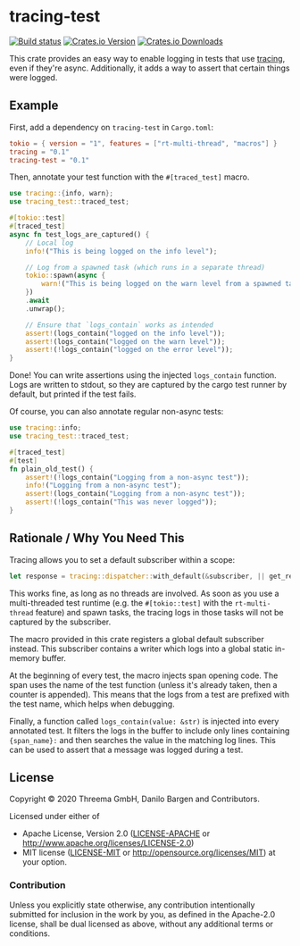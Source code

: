 # tracing-test

[![Build status][workflow-badge]][workflow]
[![Crates.io Version][crates-io-badge]][crates-io]
[![Crates.io Downloads][crates-io-download-badge]][crates-io-download]

This crate provides an easy way to enable logging in tests that use
[tracing](https://tracing.rs/), even if they're async. Additionally, it adds a
way to assert that certain things were logged.


## Example

First, add a dependency on `tracing-test` in `Cargo.toml`:

```toml
tokio = { version = "1", features = ["rt-multi-thread", "macros"] }
tracing = "0.1"
tracing-test = "0.1"
```

Then, annotate your test function with the `#[traced_test]` macro.

```rust
use tracing::{info, warn};
use tracing_test::traced_test;

#[tokio::test]
#[traced_test]
async fn test_logs_are_captured() {
    // Local log
    info!("This is being logged on the info level");

    // Log from a spawned task (which runs in a separate thread)
    tokio::spawn(async {
        warn!("This is being logged on the warn level from a spawned task");
    })
    .await
    .unwrap();

    // Ensure that `logs_contain` works as intended
    assert!(logs_contain("logged on the info level"));
    assert!(logs_contain("logged on the warn level"));
    assert!(!logs_contain("logged on the error level"));
}
```

Done! You can write assertions using the injected `logs_contain` function. Logs
are written to stdout, so they are captured by the cargo test runner by
default, but printed if the test fails.

Of course, you can also annotate regular non-async tests:

```rust
use tracing::info;
use tracing_test::traced_test;

#[traced_test]
#[test]
fn plain_old_test() {
    assert!(!logs_contain("Logging from a non-async test"));
    info!("Logging from a non-async test");
    assert!(logs_contain("Logging from a non-async test"));
    assert!(!logs_contain("This was never logged"));
}
```


## Rationale / Why You Need This

Tracing allows you to set a default subscriber within a scope:

```rust
let response = tracing::dispatcher::with_default(&subscriber, || get_response(req));
```

This works fine, as long as no threads are involved. As soon as you use a
multi-threaded test runtime (e.g. the `#[tokio::test]` with the `rt-multi-thread`
feature) and spawn tasks, the tracing logs in those tasks will not be captured
by the subscriber.

The macro provided in this crate registers a global default subscriber instead.
This subscriber contains a writer which logs into a global static in-memory buffer.

At the beginning of every test, the macro injects span opening code. The span
uses the name of the test function (unless it's already taken, then a counter
is appended). This means that the logs from a test are prefixed with the test
name, which helps when debugging.

Finally, a function called `logs_contain(value: &str)` is injected into every
annotated test. It filters the logs in the buffer to include only lines
containing ` {span_name}: ` and then searches the value in the matching log
lines. This can be used to assert that a message was logged during a test.


## License

Copyright © 2020 Threema GmbH, Danilo Bargen and Contributors.

Licensed under either of

 * Apache License, Version 2.0 ([LICENSE-APACHE](LICENSE-APACHE) or
   http://www.apache.org/licenses/LICENSE-2.0)
 * MIT license ([LICENSE-MIT](LICENSE-MIT) or
   http://opensource.org/licenses/MIT) at your option.

### Contribution

Unless you explicitly state otherwise, any contribution intentionally submitted
for inclusion in the work by you, as defined in the Apache-2.0 license, shall
be dual licensed as above, without any additional terms or conditions.


<!-- Badges -->
[workflow]: https://github.com/dbrgn/tracing-test/actions?query=workflow%3ACI
[workflow-badge]: https://img.shields.io/github/workflow/status/dbrgn/tracing-test/CI/main
[crates-io]: https://crates.io/crates/tracing-test
[crates-io-badge]: https://img.shields.io/crates/v/tracing-test.svg?maxAge=3600
[crates-io-download]: https://crates.io/crates/tracing-test
[crates-io-download-badge]: https://img.shields.io/crates/d/tracing-test.svg?maxAge=3600
